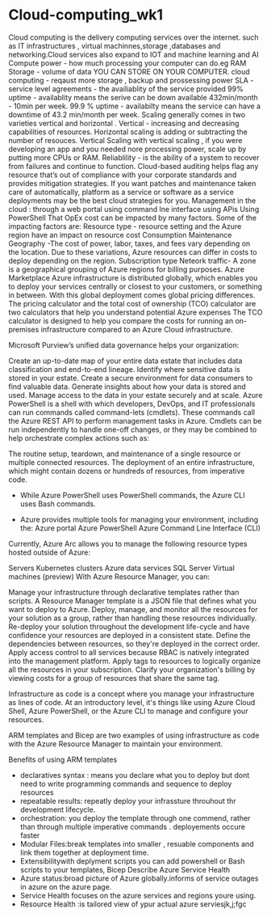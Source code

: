 # Cloud-computing_wk1
Cloud computing is the delivery computing services over the internet. such as IT infrastructures , virtual machinnes,storage ,databases and networking.Cloud services also expand to IOT and machine learning and AI
Compute power - how much processing your computer can do.eg RAM
Storage - volume of data YOU CAN STORE ON YOUR COMPUTER.
cloud computing - reqaust more storage , backup and prossessing power
SLA - service level agreements - the availiablity of the service provided 
99% uptime - availablity means the serive can be down  available 432min/month - 10min per week. 
99.9 % uptime - availabilty means the service can have a downtime of 43.2 min/month per week.
Scaling generally comes in two varieties vertical and horizontal . Vertical - increasing and decreasing capabilities of resources. Horizontal scaling is adding or subtracting the number of resouces.
Vertical Scaling 
with vertical scaling , if you were developing an app and you needed nore processing power, scale up by putting more CPUs or RAM.
Reliablility - is the ability of a system to recover from failures and continue to function.
Cloud-based auditing helps flag any resource that’s out of compliance with your corporate standards and provides mitigation strategies.
If you want patches and maintenance taken care of automatically, platform as a service or software as a service deployments may be the best cloud strategies for you.
 Management in the cloud :
 through a web portal 
 using command lne interface
 using APis
 Using PowerShell
That OpEx cost can be impacted by many factors. Some of the impacting factors are:
Resource type - resource setting and the Azure region have an impact on resource cost
Consumption
Maintenance
Geography -The cost of power, labor, taxes, and fees vary depending on the location. Due to these variations, Azure resources can differ in costs to deploy depending on the region.
Subscription type
Neteork traffic- A zone is a geographical grouping of Azure regions for billing purposes. 
Azure Marketplace
Azure infrastructure is distributed globally, which enables you to deploy your services centrally or closest to your customers, or something in between. With this global deployment comes global pricing differences.
The pricing calculator and the total cost of ownership (TCO) calculator are two calculators that help you understand potential Azure expenses
The TCO calculator is designed to help you compare the costs for running an on-premises infrastructure compared to an Azure Cloud infrastructure.

Microsoft Purview’s unified data governance helps your organization:

Create an up-to-date map of your entire data estate that includes data classification and end-to-end lineage.
Identify where sensitive data is stored in your estate.
Create a secure environment for data consumers to find valuable data.
Generate insights about how your data is stored and used.
Manage access to the data in your estate securely and at scale.
Azure PowerShell is a shell with which developers, DevOps, and IT professionals can run commands called command-lets (cmdlets). These commands call the Azure REST API to perform management tasks in Azure. Cmdlets can be run independently to handle one-off changes, or they may be combined to help orchestrate complex actions such as:

The routine setup, teardown, and maintenance of a single resource or multiple connected resources.
The deployment of an entire infrastructure, which might contain dozens or hundreds of resources, from imperative code.
- While Azure PowerShell uses PowerShell commands, the Azure CLI uses Bash commands.

- Azure provides multiple tools for managing your environment, including the:
Azure portal
Azure PowerShell
Azure Command Line Interface (CLI)

Currently, Azure Arc allows you to manage the following resource types hosted outside of Azure:

Servers
Kubernetes clusters
Azure data services
SQL Server
Virtual machines (preview)
With Azure Resource Manager, you can:

Manage your infrastructure through declarative templates rather than scripts. A Resource Manager template is a JSON file that defines what you want to deploy to Azure.
Deploy, manage, and monitor all the resources for your solution as a group, rather than handling these resources individually.
Re-deploy your solution throughout the development life-cycle and have confidence your resources are deployed in a consistent state.
Define the dependencies between resources, so they're deployed in the correct order.
Apply access control to all services because RBAC is natively integrated into the management platform.
Apply tags to resources to logically organize all the resources in your subscription.
Clarify your organization's billing by viewing costs for a group of resources that share the same tag.

Infrastructure as code is a concept where you manage your infrastructure as lines of code. At an introductory level, it's things like using Azure Cloud Shell, Azure PowerShell, or the Azure CLI to manage and configure your resources.

 ARM templates and Bicep are two examples of using infrastructure as code with the Azure Resource Manager to maintain your environment.

 Benefits of using ARM templates 
 - declaratives syntax : means you declare what you to deploy but dont need to write programming commands and sequence to deploy resources
 - repeatable results: repeatly deploy your infrassture throuhout thr development lifecycle.
 - orchestration: you deploy the template through one commend, rather than through multiple imperative commands . deployements occure faster
 - Modular Files:break templates into smaller , resuable components and link them together at deployment time.
 - Extensibilitywith deplyment scripts you can add powershell or Bash scripts to your templates,
   Bicep
Describe Azure Service Health
- Azure status:broad picture of Azure globally.informs of service outages in azure on the azure page.
- Service Health focuses on the azure services and regions youre using.
- Resource Health :is tailored view of ypur actual azure serviesjk,j;fgc
